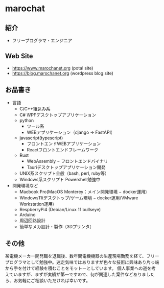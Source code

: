 # marochat
## 紹介
- フリープログラマ・エンジニア
## Web Site
- https://www.marochanet.org (potal site)
- https://blog.marochanet.org (wordpress blog site)
## お品書き
- 言語
    - C/C++組込み系
    - C# WPFデスクトップアプリケーション
    - python
        - ツール系
        - WEBアプリケーション（django -> FastAPI）
    - javascript(typescript)
        - フロントエンドWEBアプリケーション
        - Reactフロントエンドフレームワーク
    - Rust
        - WebAssembly − フロントエンドバイナリ
        - Tauriデスクトップアプリケーション開発
    - UNIX系スクリプト全般（bash, perl, ruby等）
    - Windows系スクリプト Powershell勉強中
- 開発環境など
    - Macbook Pro(MacOS Monterey：メイン開発環境 − docker運用)
    - Windows11(デスクトップ/ゲーム環境 − docker運用/VMware Workstation運用)
    - RespberryPi4 (Debian/Linux 11 bullseye)
    - Arduino
    - 周辺回路設計
    - 簡単なメカ設計・製作（3Dプリンタ）
## その他
某電機メーカー開発職を退職後、数年間電機機器の生産現場勤務を経て、フリープログラマとして勉強中。迷走気味ではありますが色々な技術に興味あり片っ端から手を付けて経験を積むことをモットーとしています。
個人事業への道を考えていますが、まずが実績が第一ですので、何が関連した案件などありましたら、お気軽にご相談いただければ幸いです。
